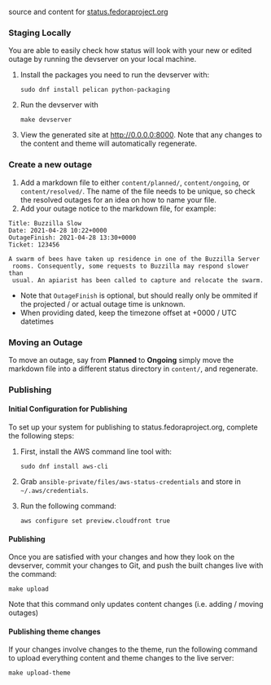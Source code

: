 source and content for [status.fedoraproject.org](https://status.fedoraproject.org)

### Staging Locally

You are able to easily check how status will look with your new or edited outage by running the devserver on your local machine.

1. Install the packages you need to run the devserver with:

    ```sudo dnf install pelican python-packaging```

2. Run the devserver with

    ```make devserver```

3. View the generated site at http://0.0.0.0:8000. Note that any changes to the content and theme will automatically regenerate.

### Create a new outage
1. Add a markdown file to either `content/planned/`, `content/ongoing`, or `content/resolved/`. The name of the file needs to be unique, so check the resolved outages for an idea on how to name your file.
2. Add your outage notice to the markdown file, for example:
```
Title: Buzzilla Slow
Date: 2021-04-28 10:22+0000
OutageFinish: 2021-04-28 13:30+0000
Ticket: 123456

A swarm of bees have taken up residence in one of the Buzzilla Server
 rooms. Consequently, some requests to Buzzilla may respond slower than
 usual. An apiarist has been called to capture and relocate the swarm.
```

* Note that `OutageFinish` is optional, but should really only be ommited if the projected / or actual outage time is unknown.
* When providing dated, keep the timezone offset at +0000 / UTC datetimes

### Moving an Outage
To move an outage, say from **Planned** to **Ongoing** simply move the markdown file into a different status directory in `content/`, and regenerate.

### Publishing
#### Initial Configuration for Publishing
To set up your system for publishing to status.fedoraproject.org, complete the following steps:
1. First, install the AWS command line tool with:

    ```sudo dnf install aws-cli```

2. Grab ```ansible-private/files/aws-status-credentials``` and store in ```~/.aws/credentials```.

3. Run the following command:

    ```aws configure set preview.cloudfront true```

#### Publishing
Once you are satisfied with your changes and how they look on the devserver, commit your changes to Git, and push the built changes live with the command:

```make upload```

Note that this command only updates content changes (i.e. adding / moving outages)

#### Publishing theme changes
If your changes involve changes to the theme, run the following command to upload everything content and theme changes to the live server:

```make upload-theme```

